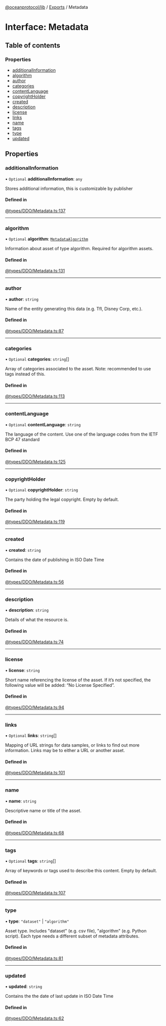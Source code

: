 [@oceanprotocol/lib](../README.md) / [Exports](../modules.md) / Metadata

# Interface: Metadata

## Table of contents

### Properties

- [additionalInformation](Metadata.md#additionalinformation)
- [algorithm](Metadata.md#algorithm)
- [author](Metadata.md#author)
- [categories](Metadata.md#categories)
- [contentLanguage](Metadata.md#contentlanguage)
- [copyrightHolder](Metadata.md#copyrightholder)
- [created](Metadata.md#created)
- [description](Metadata.md#description)
- [license](Metadata.md#license)
- [links](Metadata.md#links)
- [name](Metadata.md#name)
- [tags](Metadata.md#tags)
- [type](Metadata.md#type)
- [updated](Metadata.md#updated)

## Properties

### additionalInformation

• `Optional` **additionalInformation**: `any`

Stores additional information, this is customizable by publisher

#### Defined in

[@types/DDO/Metadata.ts:137](https://github.com/oceanprotocol/ocean.js/blob/c99bc5c6/src/@types/DDO/Metadata.ts#L137)

___

### algorithm

• `Optional` **algorithm**: [`MetadataAlgorithm`](MetadataAlgorithm.md)

Information about asset of type algorithm. Required for algorithm assets.

#### Defined in

[@types/DDO/Metadata.ts:131](https://github.com/oceanprotocol/ocean.js/blob/c99bc5c6/src/@types/DDO/Metadata.ts#L131)

___

### author

• **author**: `string`

Name of the entity generating this data (e.g. Tfl, Disney Corp, etc.).

#### Defined in

[@types/DDO/Metadata.ts:87](https://github.com/oceanprotocol/ocean.js/blob/c99bc5c6/src/@types/DDO/Metadata.ts#L87)

___

### categories

• `Optional` **categories**: `string`[]

Array of categories associated to the asset. Note: recommended to use tags instead of this.

#### Defined in

[@types/DDO/Metadata.ts:113](https://github.com/oceanprotocol/ocean.js/blob/c99bc5c6/src/@types/DDO/Metadata.ts#L113)

___

### contentLanguage

• `Optional` **contentLanguage**: `string`

The language of the content. Use one of the language codes from the IETF BCP 47 standard

#### Defined in

[@types/DDO/Metadata.ts:125](https://github.com/oceanprotocol/ocean.js/blob/c99bc5c6/src/@types/DDO/Metadata.ts#L125)

___

### copyrightHolder

• `Optional` **copyrightHolder**: `string`

The party holding the legal copyright. Empty by default.

#### Defined in

[@types/DDO/Metadata.ts:119](https://github.com/oceanprotocol/ocean.js/blob/c99bc5c6/src/@types/DDO/Metadata.ts#L119)

___

### created

• **created**: `string`

Contains the date of publishing in ISO Date Time

#### Defined in

[@types/DDO/Metadata.ts:56](https://github.com/oceanprotocol/ocean.js/blob/c99bc5c6/src/@types/DDO/Metadata.ts#L56)

___

### description

• **description**: `string`

Details of what the resource is.

#### Defined in

[@types/DDO/Metadata.ts:74](https://github.com/oceanprotocol/ocean.js/blob/c99bc5c6/src/@types/DDO/Metadata.ts#L74)

___

### license

• **license**: `string`

Short name referencing the license of the asset.
If it’s not specified, the following value will be added: “No License Specified”.

#### Defined in

[@types/DDO/Metadata.ts:94](https://github.com/oceanprotocol/ocean.js/blob/c99bc5c6/src/@types/DDO/Metadata.ts#L94)

___

### links

• `Optional` **links**: `string`[]

Mapping of URL strings for data samples, or links to find out more information.
Links may be to either a URL or another asset.

#### Defined in

[@types/DDO/Metadata.ts:101](https://github.com/oceanprotocol/ocean.js/blob/c99bc5c6/src/@types/DDO/Metadata.ts#L101)

___

### name

• **name**: `string`

Descriptive name or title of the asset.

#### Defined in

[@types/DDO/Metadata.ts:68](https://github.com/oceanprotocol/ocean.js/blob/c99bc5c6/src/@types/DDO/Metadata.ts#L68)

___

### tags

• `Optional` **tags**: `string`[]

Array of keywords or tags used to describe this content. Empty by default.

#### Defined in

[@types/DDO/Metadata.ts:107](https://github.com/oceanprotocol/ocean.js/blob/c99bc5c6/src/@types/DDO/Metadata.ts#L107)

___

### type

• **type**: ``"dataset"`` \| ``"algorithm"``

Asset type. Includes "dataset" (e.g. csv file), "algorithm" (e.g. Python script).
Each type needs a different subset of metadata attributes.

#### Defined in

[@types/DDO/Metadata.ts:81](https://github.com/oceanprotocol/ocean.js/blob/c99bc5c6/src/@types/DDO/Metadata.ts#L81)

___

### updated

• **updated**: `string`

Contains the the date of last update in ISO Date Time

#### Defined in

[@types/DDO/Metadata.ts:62](https://github.com/oceanprotocol/ocean.js/blob/c99bc5c6/src/@types/DDO/Metadata.ts#L62)
